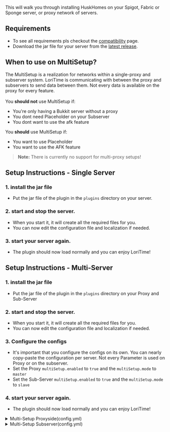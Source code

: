 This will walk you through installing HuskHomes on your Spigot, Fabric or Sponge server, or proxy network of servers.

## Requirements 
* To see all requirements pls checkout the [compatibility](https://github.com/Lorias-Jak/LoriTime/wiki/Compatibility) page.
* Download the jar file for your server from the [latest release](https://github.com/Lorias-Jak/LoriTime/releases/latest).

## When to use on MultiSetup?
The MultiSetup is a realization for networks within a single-proxy and subserver system. 
LoriTime is communicating with between the proxy and subservers to send data between them.
Not every data is available on the proxy for every feature.
<br>
<br>
You **should not** use MultiSetup if:
- You're only having a Bukkit server without a proxy
- You dont need Placeholder on your Subserver
- You dont want to use the afk feature

You **should** use MultiSetup if:
- You want to use Placeholder
- You want to use the AFK feature

> **Note:** There is currently no support for multi-proxy setups!

## Setup Instructions - Single Server
### 1. install the jar file
- Put the jar file of the plugin in the `plugins` directory on your server.
### 2. start and stop the server.
- When you start it, it will create all the required files for you.
- You can now edit the configuration file and localization if needed.
### 3. start your server again.
- The plugin should now load normally and you can enjoy LoriTime!

## Setup Instructions - Multi-Server
### 1. install the jar file
- Put the jar file of the plugin in the `plugins` directory on your Proxy and Sub-Server
### 2. start and stop the server.
- When you start it, it will create all the required files for you.
- You can now edit the configuration file and localization if needed.
### 3. Configure the configs
- It's important that you configure the configs on its own. You can nearly copy-paste the configuration per server. Not every Parameter is used on Proxy or on the subserver.
- Set the Proxy `multiSetup.enabled` to `true` and the `multiSetup.mode` to `master`
- Set the Sub-Server `multiSetup.enabled` to `true` and the `multiSetup.mode` to `slave`
### 4. start your server again.
- The plugin should now load normally and you can enjoy LoriTime!

<details>
<summary>Multi-Setup Proxyside(config.yml)</summary>

```yml
##############
# MultiSetup #
##############
multiSetup:

  # If true, the plugin will be enabled for multiple server setup.
  # Only activate and set on master on proxy-server, use the slave mode on sub-servers.
  enabled: true

  # Options to set: "master", "slave".
  mode: 'master'
```

</details>

<details>
<summary>Multi-Setup Subserver(config.yml)</summary>

```yml
##############
# MultiSetup #
##############
multiSetup:

  # If true, the plugin will be enabled for multiple server setup.
  # Only activate and set on master on proxy-server, use the slave mode on sub-servers.
  enabled: true

  # Options to set: "master", "slave".
  mode: 'slave'
```

</details>

